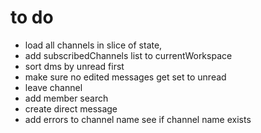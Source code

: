 # to do
- load all channels in slice of state,
- add subscribedChannels list to currentWorkspace
- sort dms by unread first
- make sure no edited messages get set to unread
- leave channel
- add member search
- create direct message
- add errors to channel name see if channel name exists